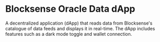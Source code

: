 
# Blocksense Oracle Data dApp

A decentralized application (dApp) that reads data from Blocksense's catalogue of data feeds and displays it in real-time. The dApp includes features such as a dark mode toggle and wallet connection.

